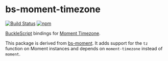 # bs-moment-timezone

[![Build Status](https://travis-ci.org/greensync/bs-moment-timezone.svg?branch=master)](https://travis-ci.org/greensync/bs-moment-timezone)
[![npm](https://img.shields.io/npm/v/bs-moment-timezone.svg)](https://www.npmjs.com/package/bs-moment-timezone)

[BuckleScript](https://github.com/bucklescript/bucklescript) bindings for [Moment Timezone](https://momentjs.com/timezone/).

This package is derived from [bs-moment](https://github.com/reasonml-community/bs-moment). It adds support for the `tz` function on Moment instances and depends on `moment-timezone` instead of `moment`.

